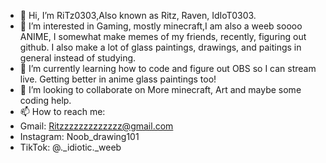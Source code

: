 - 👋 Hi, I’m RiTz0303,Also known as Ritz, Raven, IdIoT0303.
- 👀 I’m interested in Gaming, mostly minecraft,I am also a weeb soooo ANIME, I somewhat make memes of my friends, recently, figuring out github. I also make a lot of glass paintings, drawings, and paitings in general instead of studying.
- 🌱 I’m currently learning how to code and figure out OBS so I can stream live. Getting better in anime glass paintings too!
- 💞️ I’m looking to collaborate on More minecraft, Art and maybe some coding help.
- 📫 How to reach me:
- Gmail: Ritzzzzzzzzzzzzz@gmail.com 
- Instagram: Noob_drawing101
- TikTok: @._idiotic._weeb
<!---
RiTz0303/RiTz0303 is a ✨ special ✨ repository because its `README.md` (this file) appears on your GitHub profile.
You can click the Preview link to take a look at your changes.
--->
